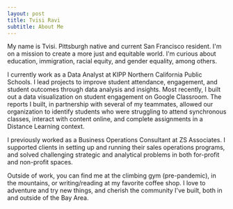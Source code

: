 ```yaml
---
layout: post
title: Tvisi Ravi
subtitle: About Me
---
```


My name is Tvisi. Pittsburgh native and current San Francisco resident. I'm on a mission to create a more just and equitable world. I'm curious about education, immigration, racial equity, and gender equality, among others. 

I currently work as a Data Analyst at KIPP Northern California Public Schools. I lead projects to improve student attendance, engagement, and student outcomes through data analysis and insights. Most recently, I built out a data visualization on student engagement on Google Classroom. The reports I built, in partnership with several of my teammates, allowed our organization to identify students who were struggling to attend synchronous classes, interact with content online, and complete assignments in a Distance Learning context. 

I previously worked as a Business Operations Consultant at ZS Associates. I supported clients in setting up and running their sales operations programs, and solved challenging  strategic and analytical problems in both for-profit and non-profit spaces. 

Outside of work, you can find me at the climbing gym (pre-pandemic), in the mountains, or writing/reading at my favorite coffee shop. I love to adventure and try new things, and cherish the community I've built, both in and outside of the Bay Area. 

